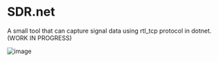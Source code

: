 # SDR.net
A small tool that can capture signal data using rtl_tcp protocol in dotnet. (WORK IN PROGRESS)

![image](https://github.com/TheBarret/SDR.net/assets/25234371/b7a69167-fd40-4365-b5eb-982831c892fb)
